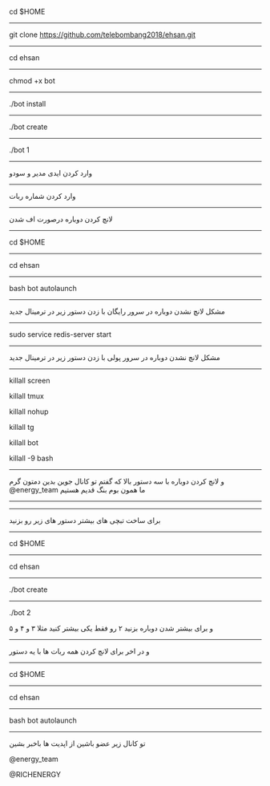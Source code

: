 cd $HOME
************************************************
git clone https://github.com/telebombang2018/ehsan.git
************************************************
cd ehsan
************************************************
chmod +x bot
************************************************
./bot install
************************************************
./bot create
************************************************
./bot 1
************************************************
وارد کردن ایدی مدیر و سودو
************************************************
وارد کردن شماره ربات
************************************************
لانچ کردن دوباره درصورت اف شدن
************************************************
cd $HOME
************************************************
cd ehsan
************************************************
bash bot autolaunch
************************************************
مشکل لانچ نشدن دوباره در سرور رایگان با زدن دستور زیر در ترمینال جدید
************************************************
sudo service redis-server start
************************************************
مشکل لانچ نشدن دوباره در سرور پولی با زدن دستور زیر در ترمینال جدید
************************************************
killall screen

killall tmux

killall nohup

killall tg

killall bot

killall -9 bash
************************************************
و لانچ کردن دوباره با سه دستور بالا که گفتم تو کانال جوین بدین دمتون گرم @energy_team ما همون بوم بنگ قدیم هستیم
************************************************
************************************************
برای ساخت تبچی های بیشتر دستور های زیر رو بزنید
*************************************************
cd $HOME
****************************************************
cd ehsan
******************************************************
./bot create
********************************************************
./bot 2
 
 و برای بیشتر شدن دوباره بزنید ۲ رو فقط یکی بیشتر کنید مثلا ۳ و ۴ و ۵
************************************************
و در اخر برای لانچ کردن همه ربات ها با یه دستور
***************************************************
cd $HOME
****************************************************
cd ehsan
******************************************************
bash bot autolaunch
************************************************
 تو کانال زیر عضو باشین از اپدیت ها باخبر بشین
 
 @energy_team          
 
 @RICHENERGY
